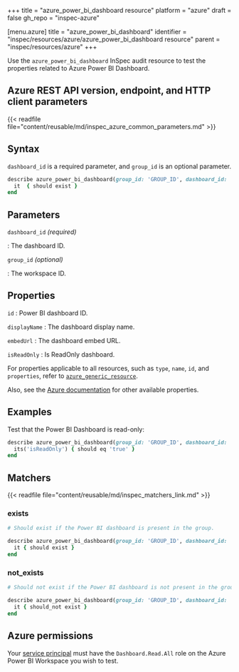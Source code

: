 +++
title = "azure_power_bi_dashboard resource"
platform = "azure"
draft = false
gh_repo = "inspec-azure"

[menu.azure]
title = "azure_power_bi_dashboard"
identifier = "inspec/resources/azure/azure_power_bi_dashboard resource"
parent = "inspec/resources/azure"
+++

Use the `azure_power_bi_dashboard` InSpec audit resource to test the properties related to Azure Power BI Dashboard.

## Azure REST API version, endpoint, and HTTP client parameters

{{< readfile file="content/reusable/md/inspec_azure_common_parameters.md" >}}

## Syntax

`dashboard_id` is a required parameter, and `group_id` is an optional parameter.

```ruby
describe azure_power_bi_dashboard(group_id: 'GROUP_ID', dashboard_id: 'dashboard_ID') do
  it  { should exist }
end
```

## Parameters

`dashboard_id` _(required)_

: The dashboard ID.

`group_id` _(optional)_

: The workspace ID.

## Properties

`id`
: Power BI dashboard ID.

`displayName`
: The dashboard display name.

`embedUrl`
: The dashboard embed URL.

`isReadOnly`
: Is ReadOnly dashboard.

For properties applicable to all resources, such as `type`, `name`, `id`, and `properties`, refer to [`azure_generic_resource`](azure_generic_resource#properties).

Also, see the [Azure documentation](https://docs.microsoft.com/en-us/rest/api/power-bi/dashboards/get-dashboard) for other available properties.

## Examples

Test that the Power BI Dashboard is read-only:

```ruby
describe azure_power_bi_dashboard(group_id: 'GROUP_ID', dashboard_id: 'DASHBOARD_ID')  do
  its('isReadOnly') { should eq 'true' }
end
```

## Matchers

{{< readfile file="content/reusable/md/inspec_matchers_link.md" >}}

### exists

```ruby
# Should exist if the Power BI dashboard is present in the group.

describe azure_power_bi_dashboard(group_id: 'GROUP_ID', dashboard_id: 'dashboard_ID')  do
  it { should exist }
end
```

### not_exists

```ruby
# Should not exist if the Power BI dashboard is not present in the group.

describe azure_power_bi_dashboard(group_id: 'GROUP_ID', dashboard_id: 'dashboard_ID')  do
  it { should_not exist }
end
```

## Azure permissions

Your [service principal](https://learn.microsoft.com/en-us/entra/identity-platform/howto-create-service-principal-portal) must have the `Dashboard.Read.All` role on the Azure Power BI Workspace you wish to test.
